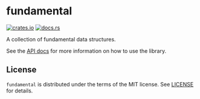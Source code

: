 # fundamental
[![crates.io][cratesio-badge]][cratesio-crate] [![docs.rs][docsrs-badge]][docsrs-crate]

A collection of fundamental data structures.

See the [API docs][docsrs-crate] for more information on how to use the library.

## License

`fundamental` is distributed under the terms of the MIT license. See [LICENSE](LICENSE) for details.

[cratesio-crate]: https://crates.io/crates/fundamental
[cratesio-badge]: https://img.shields.io/crates/v/fundamental
[docsrs-crate]: https://docs.rs/fundamental
[docsrs-badge]: https://docs.rs/fundamental/badge.svg
